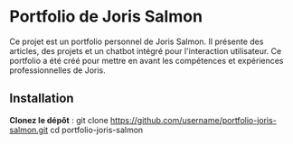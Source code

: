 # Portfolio de Joris Salmon

Ce projet est un portfolio personnel de Joris Salmon. Il présente des articles, des projets et un chatbot intégré pour l'interaction utilisateur. Ce portfolio a été créé pour mettre en avant les compétences et expériences professionnelles de Joris.

## Installation

**Clonez le dépôt** :
   git clone https://github.com/username/portfolio-joris-salmon.git
   cd portfolio-joris-salmon
